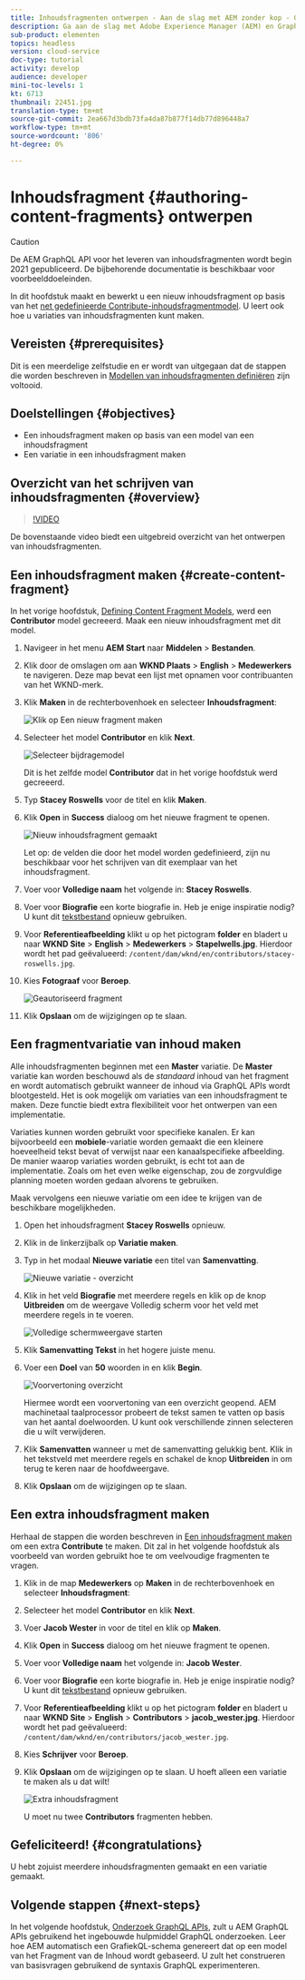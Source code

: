 ```yaml
---
title: Inhoudsfragmenten ontwerpen - Aan de slag met AEM zonder kop - GraphQL
description: Ga aan de slag met Adobe Experience Manager (AEM) en GraphQL. Maak en bewerk een nieuw inhoudsfragment op basis van een inhoudsfragmentmodel. Leer hoe u variaties van inhoudsfragmenten maakt.
sub-product: elementen
topics: headless
version: cloud-service
doc-type: tutorial
activity: develop
audience: developer
mini-toc-levels: 1
kt: 6713
thumbnail: 22451.jpg
translation-type: tm+mt
source-git-commit: 2ea667d3bdb73fa4da87b877f14db77d896448a7
workflow-type: tm+mt
source-wordcount: '806'
ht-degree: 0%

---
```



# Inhoudsfragment {#authoring-content-fragments} ontwerpen

>[!CAUTION]
>
> De AEM GraphQL API voor het leveren van inhoudsfragmenten wordt begin 2021 gepubliceerd.
> De bijbehorende documentatie is beschikbaar voor voorbeelddoeleinden.

In dit hoofdstuk maakt en bewerkt u een nieuw inhoudsfragment op basis van het [net gedefinieerde Contribute-inhoudsfragmentmodel](./content-fragment-models.md). U leert ook hoe u variaties van inhoudsfragmenten kunt maken.

## Vereisten {#prerequisites}

Dit is een meerdelige zelfstudie en er wordt van uitgegaan dat de stappen die worden beschreven in [Modellen van inhoudsfragmenten definiëren](./content-fragment-models.md) zijn voltooid.

## Doelstellingen {#objectives}

* Een inhoudsfragment maken op basis van een model van een inhoudsfragment
* Een variatie in een inhoudsfragment maken

## Overzicht van het schrijven van inhoudsfragmenten {#overview}

>[!VIDEO](https://video.tv.adobe.com/v/22451/?quality=12&learn=on)

De bovenstaande video biedt een uitgebreid overzicht van het ontwerpen van inhoudsfragmenten.

## Een inhoudsfragment maken {#create-content-fragment}

In het vorige hoofdstuk, [Defining Content Fragment Models](./content-fragment-models.md), werd een **Contributor** model gecreeerd. Maak een nieuw inhoudsfragment met dit model.

1. Navigeer in het menu **AEM Start** naar **Middelen** > **Bestanden**.
1. Klik door de omslagen om aan **WKND Plaats** > **English** > **Medewerkers** te navigeren. Deze map bevat een lijst met opnamen voor contribuanten van het WKND-merk.

1. Klik **Maken** in de rechterbovenhoek en selecteer **Inhoudsfragment**:

   ![Klik op Een nieuw fragment maken](assets/author-content-fragments/create-content-fragment-menu.png)

1. Selecteer het model **Contributor** en klik **Next**.

   ![Selecteer bijdragemodel](assets/author-content-fragments/select-contributor-model.png)

   Dit is het zelfde model **Contributor** dat in het vorige hoofdstuk werd gecreeerd.

1. Typ **Stacey Roswells** voor de titel en klik **Maken**.
1. Klik **Open** in **Success** dialoog om het nieuwe fragment te openen.

   ![Nieuw inhoudsfragment gemaakt](assets/author-content-fragments/new-content-fragment.png)

   Let op: de velden die door het model worden gedefinieerd, zijn nu beschikbaar voor het schrijven van dit exemplaar van het inhoudsfragment.

1. Voer voor **Volledige naam** het volgende in: **Stacey Roswells**.
1. Voer voor **Biografie** een korte biografie in. Heb je enige inspiratie nodig? U kunt dit [tekstbestand](assets/author-content-fragments/stacey-roswells-bio.txt) opnieuw gebruiken.
1. Voor **Referentieafbeelding** klikt u op het pictogram **folder** en bladert u naar **WKND Site** > **English** > **Medewerkers** > **Stapelwells.jpg**. Hierdoor wordt het pad geëvalueerd: `/content/dam/wknd/en/contributors/stacey-roswells.jpg`.
1. Kies **Fotograaf** voor **Beroep**.

   ![Geautoriseerd fragment](assets/author-content-fragments/stacye-roswell-fragment-authored.png)

1. Klik **Opslaan** om de wijzigingen op te slaan.

## Een fragmentvariatie van inhoud maken

Alle inhoudsfragmenten beginnen met een **Master** variatie. De **Master** variatie kan worden beschouwd als de *standaard* inhoud van het fragment en wordt automatisch gebruikt wanneer de inhoud via GraphQL APIs wordt blootgesteld. Het is ook mogelijk om variaties van een inhoudsfragment te maken. Deze functie biedt extra flexibiliteit voor het ontwerpen van een implementatie.

Variaties kunnen worden gebruikt voor specifieke kanalen. Er kan bijvoorbeeld een **mobiele**-variatie worden gemaakt die een kleinere hoeveelheid tekst bevat of verwijst naar een kanaalspecifieke afbeelding. De manier waarop variaties worden gebruikt, is echt tot aan de implementatie. Zoals om het even welke eigenschap, zou de zorgvuldige planning moeten worden gedaan alvorens te gebruiken.

Maak vervolgens een nieuwe variatie om een idee te krijgen van de beschikbare mogelijkheden.

1. Open het inhoudsfragment **Stacey Roswells** opnieuw.
1. Klik in de linkerzijbalk op **Variatie maken**.
1. Typ in het modaal **Nieuwe variatie** een titel van **Samenvatting**.

   ![Nieuwe variatie - overzicht](assets/author-content-fragments/new-variation-summary.png)

1. Klik in het veld **Biografie** met meerdere regels en klik op de knop **Uitbreiden** om de weergave Volledig scherm voor het veld met meerdere regels in te voeren.

   ![Volledige schermweergave starten](assets/author-content-fragments/enter-full-screen-view.png)

1. Klik **Samenvatting Tekst** in het hogere juiste menu.

1. Voer een **Doel** van **50** woorden in en klik **Begin**.

   ![Voorvertoning overzicht](assets/author-content-fragments/summarize-text-preview.png)

   Hiermee wordt een voorvertoning van een overzicht geopend. AEM machinetaal taalprocessor probeert de tekst samen te vatten op basis van het aantal doelwoorden. U kunt ook verschillende zinnen selecteren die u wilt verwijderen.

1. Klik **Samenvatten** wanneer u met de samenvatting gelukkig bent. Klik in het tekstveld met meerdere regels en schakel de knop **Uitbreiden** in om terug te keren naar de hoofdweergave.

1. Klik **Opslaan** om de wijzigingen op te slaan.

## Een extra inhoudsfragment maken

Herhaal de stappen die worden beschreven in [Een inhoudsfragment maken](#create-content-fragment) om een extra **Contribute** te maken. Dit zal in het volgende hoofdstuk als voorbeeld van worden gebruikt hoe te om veelvoudige fragmenten te vragen.

1. Klik in de map **Medewerkers** op **Maken** in de rechterbovenhoek en selecteer **Inhoudsfragment**:
1. Selecteer het model **Contributor** en klik **Next**.
1. Voer **Jacob Wester** in voor de titel en klik op **Maken**.
1. Klik **Open** in **Success** dialoog om het nieuwe fragment te openen.
1. Voer voor **Volledige naam** het volgende in: **Jacob Wester**.
1. Voer voor **Biografie** een korte biografie in. Heb je enige inspiratie nodig? U kunt dit [tekstbestand](assets/author-content-fragments/jacob-wester.txt) opnieuw gebruiken.
1. Voor **Referentieafbeelding** klikt u op het pictogram **folder** en bladert u naar **WKND Site** > **English** > **Contributors** > **jacob_wester.jpg**. Hierdoor wordt het pad geëvalueerd: `/content/dam/wknd/en/contributors/jacob_wester.jpg`.
1. Kies **Schrijver** voor **Beroep**.
1. Klik **Opslaan** om de wijzigingen op te slaan. U hoeft alleen een variatie te maken als u dat wilt!

   ![Extra inhoudsfragment](assets/author-content-fragments/additional-content-fragment.png)

   U moet nu twee **Contributors** fragmenten hebben.

## Gefeliciteerd! {#congratulations}

U hebt zojuist meerdere inhoudsfragmenten gemaakt en een variatie gemaakt.

## Volgende stappen {#next-steps}

In het volgende hoofdstuk, [Onderzoek GraphQL APIs](explore-graphql-api.md), zult u AEM GraphQL APIs gebruikend het ingebouwde hulpmiddel GraphQL onderzoeken. Leer hoe AEM automatisch een GrafiekQL-schema genereert dat op een model van het Fragment van de Inhoud wordt gebaseerd. U zult het construeren van basisvragen gebruikend de syntaxis GraphQL experimenteren.